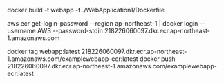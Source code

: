 docker build -t webapp -f ./WebApplication1/Dockerfile .

aws ecr get-login-password --region ap-northeast-1 | docker login --username AWS --password-stdin 218226060097.dkr.ecr.ap-northeast-1.amazonaws.com

docker tag webapp:latest 218226060097.dkr.ecr.ap-northeast-1.amazonaws.com/examplewebapp-ecr:latest
docker push 218226060097.dkr.ecr.ap-northeast-1.amazonaws.com/examplewebapp-ecr:latest
